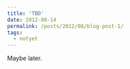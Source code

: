 ```yaml
---
title: 'TBD'
date: 2012-08-14
permalink: /posts/2012/08/blog-post-1/
tags:
  - notyet
---
```


Maybe later.
